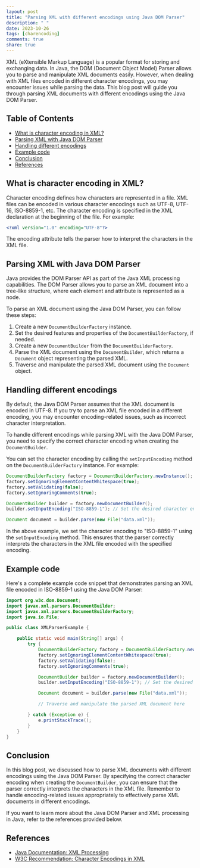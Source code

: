 ```yaml
---
layout: post
title: "Parsing XML with different encodings using Java DOM Parser"
description: " "
date: 2023-10-26
tags: [charencoding]
comments: true
share: true
---
```


XML (eXtensible Markup Language) is a popular format for storing and exchanging data. In Java, the DOM (Document Object Model) Parser allows you to parse and manipulate XML documents easily. However, when dealing with XML files encoded in different character encodings, you may encounter issues while parsing the data. This blog post will guide you through parsing XML documents with different encodings using the Java DOM Parser.

## Table of Contents
- [What is character encoding in XML?](#what-is-character-encoding-in-xml)
- [Parsing XML with Java DOM Parser](#parsing-xml-with-java-dom-parser)
- [Handling different encodings](#handling-different-encodings)
- [Example code](#example-code)
- [Conclusion](#conclusion)
- [References](#references)

## What is character encoding in XML?

Character encoding defines how characters are represented in a file. XML files can be encoded in various character encodings such as UTF-8, UTF-16, ISO-8859-1, etc. The character encoding is specified in the XML declaration at the beginning of the file. For example:

```xml
<?xml version="1.0" encoding="UTF-8"?>
```

The encoding attribute tells the parser how to interpret the characters in the XML file.

## Parsing XML with Java DOM Parser

Java provides the DOM Parser API as part of the Java XML processing capabilities. The DOM Parser allows you to parse an XML document into a tree-like structure, where each element and attribute is represented as a node.

To parse an XML document using the Java DOM Parser, you can follow these steps:

1. Create a new `DocumentBuilderFactory` instance.
2. Set the desired features and properties of the `DocumentBuilderFactory`, if needed.
3. Create a new `DocumentBuilder` from the `DocumentBuilderFactory`.
4. Parse the XML document using the `DocumentBuilder`, which returns a `Document` object representing the parsed XML.
5. Traverse and manipulate the parsed XML document using the `Document` object.

## Handling different encodings

By default, the Java DOM Parser assumes that the XML document is encoded in UTF-8. If you try to parse an XML file encoded in a different encoding, you may encounter encoding-related issues, such as incorrect character interpretation.

To handle different encodings while parsing XML with the Java DOM Parser, you need to specify the correct character encoding when creating the `DocumentBuilder`.

You can set the character encoding by calling the `setInputEncoding` method on the `DocumentBuilderFactory` instance. For example:

```java
DocumentBuilderFactory factory = DocumentBuilderFactory.newInstance();
factory.setIgnoringElementContentWhitespace(true);
factory.setValidating(false);
factory.setIgnoringComments(true);

DocumentBuilder builder = factory.newDocumentBuilder();
builder.setInputEncoding("ISO-8859-1"); // Set the desired character encoding

Document document = builder.parse(new File("data.xml"));
```

In the above example, we set the character encoding to "ISO-8859-1" using the `setInputEncoding` method. This ensures that the parser correctly interprets the characters in the XML file encoded with the specified encoding.

## Example code

Here's a complete example code snippet that demonstrates parsing an XML file encoded in ISO-8859-1 using the Java DOM Parser:

```java
import org.w3c.dom.Document;
import javax.xml.parsers.DocumentBuilder;
import javax.xml.parsers.DocumentBuilderFactory;
import java.io.File;

public class XMLParserExample {

    public static void main(String[] args) {
        try {
            DocumentBuilderFactory factory = DocumentBuilderFactory.newInstance();
            factory.setIgnoringElementContentWhitespace(true);
            factory.setValidating(false);
            factory.setIgnoringComments(true);

            DocumentBuilder builder = factory.newDocumentBuilder();
            builder.setInputEncoding("ISO-8859-1"); // Set the desired character encoding

            Document document = builder.parse(new File("data.xml"));

            // Traverse and manipulate the parsed XML document here

        } catch (Exception e) {
            e.printStackTrace();
        }
    }
}
```

## Conclusion

In this blog post, we discussed how to parse XML documents with different encodings using the Java DOM Parser. By specifying the correct character encoding when creating the `DocumentBuilder`, you can ensure that the parser correctly interprets the characters in the XML file. Remember to handle encoding-related issues appropriately to effectively parse XML documents in different encodings.

If you want to learn more about the Java DOM Parser and XML processing in Java, refer to the references provided below.

## References

- [Java Documentation: XML Processing](https://docs.oracle.com/javase/tutorial/jaxp/index.html)
- [W3C Recommendation: Character Encodings in XML](https://www.w3.org/TR/xml/#charencoding)